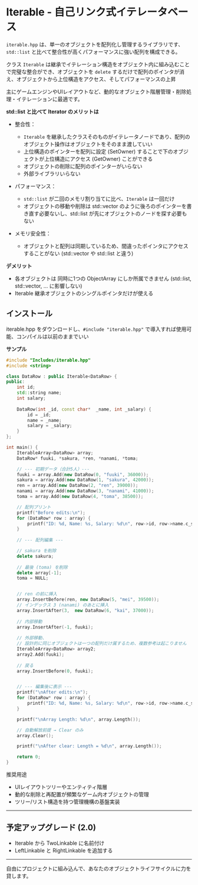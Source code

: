 # Iterable - 自己リンク式イテレータベース

`iterable.hpp` は、単一のオブジェクトを配列化し管理するライブラリです、`std::list` と比べて整合性が高くパフォーマンスに強い配列を構成できる。

クラス `Iterable` は継承でイテレーション構造をオブジェクト内に組み込むことで完璧な整合ができ、オブジェクトを `delete` するだけで配列のポインタが消え、オブジェクトから上位構造をアクセス、そしてパフォーマンスの上昇

主にゲームエンジンやUIレイアウトなど、動的なオブジェクト階層管理・削除処理・イテレーションに最適です。

**std::list と比べて Iterator のメリットは**

- 整合性：
  - `Iterable` を継承したクラスそのものがイテレータノードであり、配列のオブジェクト操作はオブジェクトをそのまま渡していい
  - 上位構造のポインターを配列に設定 (SetOwner) することで下のオブジェクトが上位構造にアクセス (GetOwner) ことができる
  - オブジェクトの削除に配列のポインターがいらない
  - 外部ライブラリいらない

- パフォーマンス：
  - `std::list` が二回のメモリ割り当てに比べ、`Iterable` は一回だけ
  - オブジェクトの移動や削除は std::vector のように後ろのポインターを書き直す必要ないし、std::list が先にオブジェクトのノードを探す必要もない

- メモリ安全性：
  - オブジェクトと配列は同期しているため、間違ったポインタにアクセスすることがない (std::vector や std::list と違う)


**デメリット**

- 各オブジェクトは 同時に1つの ObjectArray にしか所属できません (std::list, std::vector, ... に影響しない)
- Iterable 継承オブジェクトのシングルポインタだけが使える



## インストール

iterable.hpp をダウンロードし、`#include "iterable.hpp"` で導入すれば使用可能、コンパイルは以前のままでいい


**サンプル**

```cpp
#include "Includes/iterable.hpp"
#include <string>

class DataRow : public Iterable<DataRow> {
public:
	int id;
	std::string name;
	int salary;
	
	DataRow(int _id, const char*  _name, int _salary) {
		id = _id;
		name = _name;
		salary = _salary;
	}
};

int main() {
    IterableArray<DataRow> array;
    DataRow* fuuki, *sakura, *ren, *nanami, *toma;

    // --- 初期データ（合計5人）---
    fuuki = array.Add(new DataRow(0, "fuuki", 36000));
    sakura = array.Add(new DataRow(1, "sakura", 42000));
    ren = array.Add(new DataRow(2, "ren", 39000));
    nanami = array.Add(new DataRow(3, "nanami", 41000));
    toma = array.Add(new DataRow(4, "toma", 38500));

	// 配列プリント
    printf("Before edits:\n");
    for (DataRow* row : array) {
        printf("ID: %d, Name: %s, Salary: %d\n", row->id, row->name.c_str(), row->salary);
    }
    
    // --- 配列編集 ---

    // sakura を削除
    delete sakura;
    
    // 最後 (toma) を削除
    delete array[-1];
    toma = NULL;


    // ren の前に挿入
    array.InsertBefore(ren, new DataRow(5, "mei", 39500));
    // インデックス 3 (nanami) のあとに挿入
    array.InsertAfter(3,  new DataRow(6, "kai", 37000));
    
    // 内部移動
    array.InsertAfter(-1, fuuki);
    
    // 外部移動、
    // 設計的に同じオブジェクトは一つの配列だけ属するため、複数参考は起こりません
    IterableArray<DataRow> array2;
    array2.Add(fuuki);
    
    // 戻る
    array.InsertBefore(0, fuuki);


	// --- 編集後に表示 ---
    printf("\nAfter edits:\n");
    for (DataRow* row : array) {
        printf("ID: %d, Name: %s, Salary: %d\n", row->id, row->name.c_str(), row->salary);
    }

    printf("\nArray Length: %d\n", array.Length());

    // 自動解放前提 → Clear のみ
    array.Clear();

    printf("\nAfter clear: Length = %d\n", array.Length());

    return 0;
}
```

推奨用途

- UIレイアウトツリーやエンティティ階層
- 動的な削除と再配置が頻繁なゲーム内オブジェクトの管理
- ツリー/リスト構造を持つ管理機構の基盤実装

---

## 予定アップグレード (2.0)

- Iterable から TwoLinkable に名前付け
- LeftLinkable と RightLinkable を追加する

---

自由にプロジェクトに組み込んで、あなたのオブジェクトライフサイクルに力を貸します。
